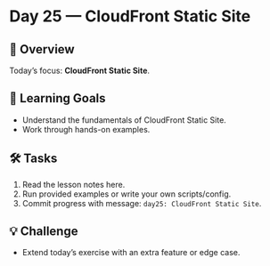 # Day 25 — CloudFront Static Site

## 📖 Overview
Today’s focus: **CloudFront Static Site**.

## 🎯 Learning Goals
- Understand the fundamentals of CloudFront Static Site.
- Work through hands-on examples.

## 🛠️ Tasks
1. Read the lesson notes here.
2. Run provided examples or write your own scripts/config.
3. Commit progress with message: `day25: CloudFront Static Site`.

## 💡 Challenge
- Extend today’s exercise with an extra feature or edge case.
